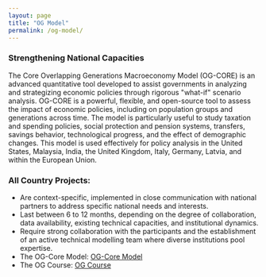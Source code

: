 ```yaml
---
layout: page
title: "OG Model"
permalink: /og-model/
---
```



###  Strengthening National Capacities

The Core Overlapping Generations Macroeconomy Model (OG-CORE) is an advanced quantitative tool developed to assist governments in analyzing and strategizing economic policies through rigorous "what-if" scenario analysis. OG-CORE is a powerful, flexible, and open-source tool to assess the impact of economic policies, including on population groups and generations across time. The model is particularly useful to study taxation and spending policies, social protection and pension systems, transfers, savings behavior, technological progress, and the effect of demographic changes. This model is used effectively for policy analysis in the United States, Malaysia, India, the United Kingdom, Italy, Germany, Latvia, and within the European Union.

### All Country Projects:

- Are context-specific, implemented in close communication with national partners to address specific national needs and interests.
- Last between 6 to 12 months, depending on the degree of collaboration, data availability, existing technical capacities, and institutional dynamics.
- Require strong collaboration with the participants and the establishment of an active technical modelling team where diverse institutions pool expertise.
- The OG-Core Model: [OG-Core Model](https://pslmodels.github.io/OG-Core/content/intro/intro.html)
- The OG Course: [OG Course](/og-course-info.md)

